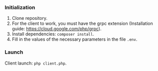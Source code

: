 ### Initialization
1. Clone repository.
2. For the client to work, you must have the grpc extension (Installation guide: https://cloud.google.com/php/grpc).
3. Install dependencies: `composer install`.
4. Fill in the values of the necessary parameters in the file `.env`.

### Launch
Client launch: `php client.php`.